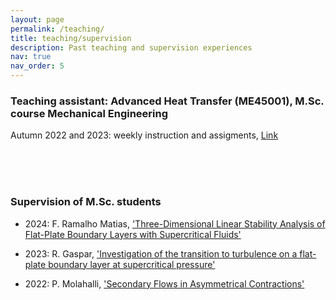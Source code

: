 ```yaml
---
layout: page
permalink: /teaching/
title: teaching/supervision
description: Past teaching and supervision experiences
nav: true
nav_order: 5
---
```


### Teaching assistant: Advanced Heat Transfer (ME45001), M.Sc. course Mechanical Engineering

Autumn 2022 and 2023: weekly instruction and assigments, [Link](https://studiegids.tudelft.nl/a101_displayCourse.do?course_id=57916)

<br><br><br>

### Supervision of M.Sc. students

- 2024: F. Ramalho Matias, ['Three-Dimensional Linear Stability Analysis of Flat-Plate Boundary Layers with Supercritical Fluids'](https://repository.tudelft.nl/record/uuid:2a0f3855-9263-4370-98e7-e64e684cb8c5)

- 2023: R. Gaspar, ['Investigation of the transition to turbulence on a flat-plate boundary layer at supercritical pressure'](https://matheo.uliege.be/handle/2268.2/17888)

- 2022: P. Molahalli, ['Secondary Flows in Asymmetrical Contractions'](https://repository.tudelft.nl/record/uuid:23927cd6-5349-4718-90f5-f5b006a42584)